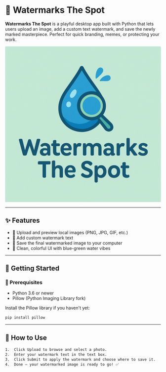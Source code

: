 # 🌊 Watermarks The Spot

**Watermarks The Spot** is a playful desktop app built with Python that lets users upload an image, add a custom text watermark, and save the newly marked masterpiece. Perfect for quick branding, memes, or protecting your work.

![App Logo](watermark_logo.png)

---

## ✨ Features

- 📁 Upload and preview local images (PNG, JPG, GIF, etc.)
- 💬 Add custom watermark text
- 💾 Save the final watermarked image to your computer
- 🎨 Clean, colorful UI with blue-green water vibes

---

## 🚀 Getting Started

### 🔧 Prerequisites

- Python 3.6 or newer  
- Pillow (Python Imaging Library fork)

Install the Pillow library if you haven't yet:

```bash
pip install pillow

```
---
## 🧭 How to Use
	1.	Click Upload to browse and select a photo.
	2.	Enter your watermark text in the text box.
	3.	Click Submit to apply the watermark and choose where to save it.
	4.	Done — your watermarked image is ready to go! ✅
